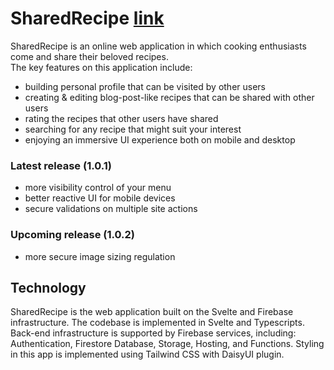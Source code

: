 # SharedRecipe [link](https://shared-recipe.web.app)

SharedRecipe is an online web application in which cooking enthusiasts come and share their beloved recipes.  
The key features on this application include:
- building personal profile that can be visited by other users
- creating & editing blog-post-like recipes that can be shared with other users
- rating the recipes that other users have shared
- searching for any recipe that might suit your interest
- enjoying an immersive UI experience both on mobile and desktop

### Latest release (1.0.1)
- more visibility control of your menu
- better reactive UI for mobile devices
- secure validations on multiple site actions

### Upcoming release (1.0.2)
- more secure image sizing regulation

## Technology

SharedRecipe is the web application built on the Svelte and Firebase infrastructure. 
The codebase is implemented in Svelte and Typescripts.
Back-end infrastructure is supported by Firebase services, including: Authentication, Firestore Database, Storage, Hosting, and Functions.
Styling in this app is implemented using Tailwind CSS with DaisyUI plugin.